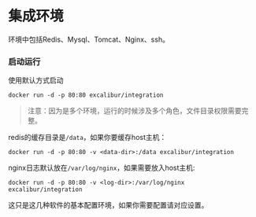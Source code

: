 # 集成环境

环境中包括Redis、Mysql、Tomcat、Nginx、ssh。

### 启动运行

使用默认方式启动

	docker run -d -p 80:80 excalibur/integration

> 注意：因为是多个环境，运行的时候涉及多个角色，文件目录权限需要完整。

redis的缓存目录是`/data`，如果你要缓存host主机：

	docker run -d -p 80:80 -v <data-dir>:/data excalibur/integration

nginx日志默认放在`/var/log/nginx`，如果需要放入host主机:

	docker run -d -p 80:80 -v <log-dir>:/var/log/nginx excalibur/integration

这只是这几种软件的基本配置环境，如果你需要配置请对应设置。
